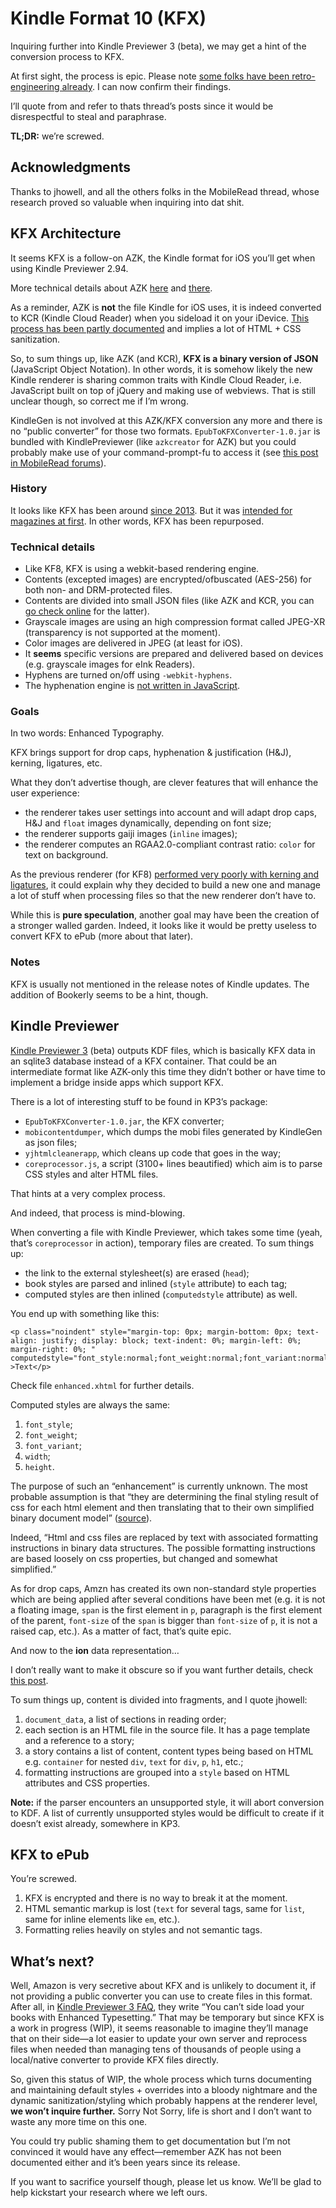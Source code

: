 # Kindle Format 10 (KFX)

Inquiring further into Kindle Previewer 3 (beta), we may get a hint of the conversion process to KFX.

At first sight, the process is epic. Please note [some folks have been retro-engineering already](http://www.mobileread.com/forums/showthread.php?t=263902). I can now confirm their findings. 

I’ll quote from and refer to thats thread’s posts since it would be disrespectful to steal and paraphrase.

**TL;DR:** we’re screwed.

## Acknowledgments 

Thanks to jhowell, and all the others folks in the MobileRead thread, whose research proved so valuable when inquiring into dat shit.

## KFX Architecture

It seems KFX is a follow-on AZK, the Kindle format for iOS you’ll get when using Kindle Previewer 2.94.

More technical details about AZK [here](http://www.mobileread.com/forums/showpost.php?p=3097967&postcount=8) and [there](http://www.mobileread.com/forums/showpost.php?p=3100761&postcount=11).

As a reminder, AZK is **not** the file Kindle for iOS uses, it is indeed converted to KCR (Kindle Cloud Reader) when you sideload it on your iDevice. [This process has been partly documented](https://github.com/FriendsOfEpub/WillThatBeOverriden/tree/master/ReadingSystems/Kindle/Kindle-iOS) and implies a lot of HTML + CSS sanitization.

So, to sum things up, like AZK (and KCR), **KFX is a binary version of JSON** (JavaScript Object Notation). In other words, it is somehow likely the new Kindle renderer is sharing common traits with Kindle Cloud Reader, i.e. JavaScript built on top of jQuery and making use of webviews. That is still unclear though, so correct me if I’m wrong.

KindleGen is not involved at this AZK/KFX conversion any more and there is no “public converter” for those two formats. `EpubToKFXConverter-1.0.jar` is bundled with KindlePreviewer (like `azkcreator` for AZK) but you could probably make use of your command-prompt-fu to access it (see [this post in MobileRead forums](http://www.mobileread.com/forums/showpost.php?p=3262219&postcount=338)).

### History

It looks like KFX has been around [since 2013](http://www.mobileread.com/forums/showpost.php?p=3182980&postcount=167). But it was [intended for magazines at first](http://www.mobileread.com/forums/showpost.php?p=3184542&postcount=170). In other words, KFX has been repurposed.

### Technical details

- Like KF8, KFX is using a webkit-based rendering engine.
- Contents (excepted images) are encrypted/ofbuscated (AES-256) for both non- and DRM-protected files.
- Contents are divided into small JSON files (like AZK and KCR, you can [go check online](https://www.amazon.com/cloudreader) for the latter).
- Grayscale images are using an high compression format called JPEG-XR (transparency is not supported at the moment).
- Color images are delivered in JPEG (at least for iOS).
- It **seems** specific versions are prepared and delivered based on devices (e.g. grayscale images for eInk Readers).
- Hyphens are turned on/off using `-webkit-hyphens`.
- The hyphenation engine is [not written in JavaScript](http://www.mobileread.com/forums/showpost.php?p=3206602&postcount=237).

### Goals

In two words: Enhanced Typography.

KFX brings support for drop caps, hyphenation & justification (H&J), kerning, ligatures, etc.

What they don’t advertise though, are clever features that will enhance the user experience:

- the renderer takes user settings into account and will adapt drop caps, H&J and `float` images dynamically, depending on font size;
- the renderer supports gaiji images (`inline` images);
- the renderer computes an RGAA2.0-compliant contrast ratio: `color` for text on background.

As the previous renderer (for KF8) [performed very poorly with kerning and ligatures](http://www.mobileread.com/forums/showpost.php?p=3172282&postcount=420), it could explain why they decided to build a new one and manage a lot of stuff when processing files so that the new renderer don’t have to. 

While this is **pure speculation**, another goal may have been the creation of a stronger walled garden. Indeed, it looks like it would be pretty useless to convert KFX to ePub (more about that later).

### Notes

KFX is usually not mentioned in the release notes of Kindle updates. The addition of Bookerly seems to be a hint, though.

## Kindle Previewer

[Kindle Previewer 3](http://www.amazon.com/gp/feature.html/?docId=1003018611) (beta) outputs KDF files, which is basically KFX data in an sqlite3 database instead of a KFX container. That could be an intermediate format like AZK-only this time they didn’t bother or have time to implement a bridge inside apps which support KFX.

There is a lot of interesting stuff to be found in KP3’s package: 

- `EpubToKFXConverter-1.0.jar`, the KFX converter;
- `mobicontentdumper`, which dumps the mobi files generated by KindleGen as json files;
- `yjhtmlcleanerapp`, which cleans up code that goes in the way;
- `coreprocessor.js`, a script (3100+ lines beautified) which aim is to parse CSS styles and alter HTML files.

That hints at a very complex process.

And indeed, that process is mind-blowing.

When converting a file with Kindle Previewer, which takes some time (yeah, that’s `coreprocessor` in action), temporary files are created. To sum things up:

- the link to the external stylesheet(s) are erased (`head`);
- book styles are parsed and inlined (`style` attribute) to each tag;
- computed styles are then inlined (`computedstyle` attribute) as well.

You end up with something like this: 

```
<p class="noindent" style="margin-top: 0px; margin-bottom: 0px; text-align: justify; display: block; text-indent: 0%; margin-left: 0%; margin-right: 0%; " computedstyle="font_style:normal;font_weight:normal;font_variant:normal;width:496px;height:96px;" >Text</p>
```

Check file `enhanced.xhtml` for further details.

Computed styles are always the same: 

1. `font_style`;
2. `font_weight`;
3. `font_variant`;
4. `width`;
5. `height`.

The purpose of such an “enhancement” is currently unknown. The most probable assumption is that “they are determining the final styling result of css for each html element and then translating that to their own simplified binary document model” ([source](http://www.mobileread.com/forums/showpost.php?p=3262351&postcount=342)).

Indeed, “Html and css files are replaced by text with associated formatting instructions in binary data structures. The possible formatting instructions are based loosely on css properties, but changed and somewhat simplified.”

As for drop caps, Amzn has created its own non-standard style properties which are being applied after several conditions have been met (e.g. it is not a floating image, `span` is the first element in `p`, paragraph is the first element of the parent, `font-size` of the `span` is bigger than `font-size` of `p`, it is not a raised cap, etc.). As a matter of fact, that’s quite epic.

And now to the **ion** data representation…

I don’t really want to make it obscure so if you want further details, check [this post](http://www.mobileread.com/forums/showpost.php?p=3269649&postcount=360).

To sum things up, content is divided into fragments, and I quote jhowell: 

1. `document_data`, a list of sections in reading order;
2. each section is an HTML file in the source file. It has a page template and a reference to a story;
3. a story contains a list of content, content types being based on HTML e.g. `container` for nested `div`, `text` for `div`, `p`, `h1`, etc.;
4. formatting instructions are grouped into a `style` based on HTML attributes and CSS properties.

**Note:** if the parser encounters an unsupported style, it will abort conversion to KDF. A list of currently unsupported styles would be difficult to create if it doesn’t exist already, somewhere in KP3.

## KFX to ePub

You’re screwed. 

1. KFX is encrypted and there is no way to break it at the moment.
2. HTML semantic markup is lost (`text` for several tags, same for `list`, same for inline elements like `em`, etc.).
3. Formatting relies heavily on styles and not semantic tags.

## What’s next?

Well, Amazon is very secretive about KFX and is unlikely to document it, if not providing a public converter you can use to create files in this format. After all, in [Kindle Previewer 3 FAQ](http://www.amazon.com/gp/feature.html/?docId=1003018611), they write “You can’t side load your books with Enhanced Typesetting.” That may be temporary but since KFX is a work in progress (WIP), it seems reasonable to imagine they’ll manage that on their side—a lot easier to update your own server and reprocess files when needed than managing tens of thousands of people using a local/native converter to provide KFX files directly.

So, given this status of WIP, the whole process which turns documenting and maintaining default styles + overrides into a bloody nightmare and the dynamic sanitization/styling which probably happens at the renderer level, **we won’t inquire further.** Sorry Not Sorry, life is short and I don’t want to waste any more time on this one.

You could try public shaming them to get documentation but I’m not convinced it would have any effect—remember AZK has not been documented either and it’s been years since its release.

If you want to sacrifice yourself though, please let us know. We’ll be glad to help kickstart your research where we left ours.